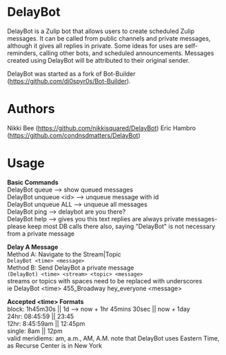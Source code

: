 DelayBot
========
DelayBot is a Zulip bot that allows users to create scheduled Zulip messages. It can be called from public channels and private messages, although it gives all replies in private. Some ideas for uses are self-reminders, calling other bots, and scheduled announcements. Messages created using DelayBot will be attributed to their original sender.  

DelayBot was started as a fork of Bot-Builder (https://github.com/di0spyr0s/Bot-Builder).


Authors
=======
Nikki Bee (https://github.com/nikkisquared/DelayBot)
Eric Hambro (https://github.com/condnsdmatters/DelayBot)


Usage
=====
**Basic Commands**  
DelayBot queue --> show queued messages  
DelayBot unqueue <id\> --> unqueue message with id  
DelayBot unqueue ALL  --> unqueue all messages  
DelayBot ping  --> delaybot are you there?  
DelayBot help  --> gives you this text
replies are always private messages- please keep most DB calls there
also, saying "DelayBot" is not necessary from a private message

**Delay A Message**  
Method A: Navigate to the Stream|Topic  
`DelayBot <time> <message>`  
Method B: Send DelayBot a private message  
`(DelayBot) <time> <stream> <topic> <message>`  
streams or topics with spaces need to be replaced with underscores  
ie DelayBot <time\> 455\_Broadway hey\_everyone <message\>  

**Accepted <time\> Formats**  
block:  1h45m30s  || 1d --> now + 1hr 45mins 30sec || now + 1day  
24hr:   08:45:59  || 23:45  
12hr:   8:45:59am || 12:45pm  
single: 8am       || 12pm  
valid meridiems: am, a.m., AM, A.M.
note that DelayBot uses Eastern Time, as Recurse Center is in New York